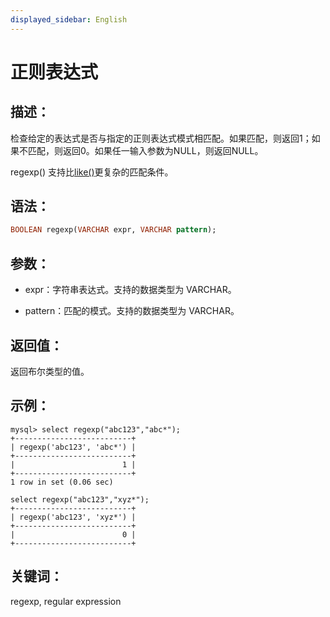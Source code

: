 ```yaml
---
displayed_sidebar: English
---
```


# 正则表达式

## 描述：

检查给定的表达式是否与指定的正则表达式模式相匹配。如果匹配，则返回1；如果不匹配，则返回0。如果任一输入参数为NULL，则返回NULL。

regexp() 支持比[like()](like.md)更复杂的匹配条件。

## 语法：

```Haskell
BOOLEAN regexp(VARCHAR expr, VARCHAR pattern);
```

## 参数：

- expr：字符串表达式。支持的数据类型为 VARCHAR。

- pattern：匹配的模式。支持的数据类型为 VARCHAR。

## 返回值：

返回布尔类型的值。

## 示例：

```Plain
mysql> select regexp("abc123","abc*");
+--------------------------+
| regexp('abc123', 'abc*') |
+--------------------------+
|                        1 |
+--------------------------+
1 row in set (0.06 sec)

select regexp("abc123","xyz*");
+--------------------------+
| regexp('abc123', 'xyz*') |
+--------------------------+
|                        0 |
+--------------------------+
```

## 关键词：

regexp, regular expression
